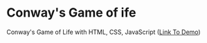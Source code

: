 # Conway's Game of ife
Conway's Game of Life with HTML, CSS, JavaScript ([Link To Demo](https://kooroshoo.github.io/Conway-s-Game-of-Life/))
